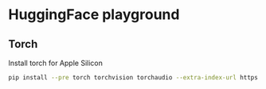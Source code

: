 # HuggingFace playground

## Torch

Install torch for Apple Silicon

```bash
pip install --pre torch torchvision torchaudio --extra-index-url https://download.pytorch.org/whl/nightly/cpu
```

